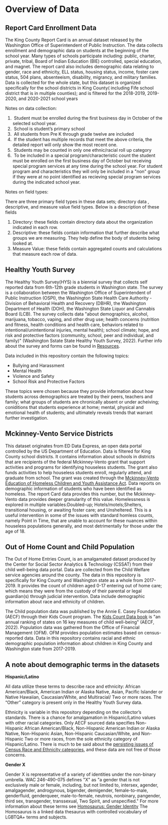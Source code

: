 # Overview of Data

## Report Card Enrollment Data
The King County Report Card is an annual dataset released by the Washington Office of Superintendent of Public Instruction. The data collects enrollment and demographic data on students at the beginning of the school year. Many types of schools participate including: public, charter, private, tribal, Board of Indian Education (BIE) controlled, special education, and magnet. The report card also includes demographic data relating to gender, race and ethnicity, ELL status, housing status, income, foster care status, 504 plans, absenteeism, disability, migrancy, and military families. Data is collected for the whole state, but this dataset is organized specifically for the school districts in King County( including Fife school district that is in multiple counties); and is filtered for the 2018-2019, 2019-2020, and 2020-2021 school years

Notes on data collection:

1.  Student must be enrolled during the first business day in October of the selected school year.
2.  School is student’s primary school
3.  All students from Pre K through grade twelve are included
4.  If the student has multiple records that meet the above criteria, the detailed report will only show the most recent one.		
5.  Students may be counted in only one ethnic/racial roll up category 			
6.  To be included in a special program/characteristic count the student must be enrolled on the first business day of October but receiving special program services at any time during the school year.  For student program and characteristics they will only be included in a "non" group if they were at no point identified as recieving special program services during the indicated school year.

Notes on field types:

There are three primary field types in these data sets; directory data , descriptive, and measure value field types. Below is a description of these fields

1. Directory: these fields contain directory data about the organization indicated in each row. 
2. Descriptive: these fields contain information that further describe what groups we are measuring. They help define the body of students being looked at.
3. Measure Value: these fields contain aggregated counts and calculations that measure each row of data.

## Healthy Youth Survey

The Healthy Youth Survey(HYS) is a biennial survey that collects self reported data from 6th-12th grade students in Washington state. The survey is a collaboration between the Washington Office of Superintendent of Public Instruction (OSPI), the Washington State Health Care Authority - Division of Behavioral Health and Recovery (DBHR), the Washington Department of Health (DOH), the Washington State Liquor and Cannabis Board (LCB). The survey collects data "about demographics, alcohol, marijuana, tobacco, vaping, and other drug use; health concerns (nutrition and fitness, health conditions and health care, behaviors related to intentional/unintentional injuries, mental health); school climate; hope, and risk and protective factors (community, school, peer and individual, and family)" (Washington Sstate State Healthy Youth Survey, 2022). Further info about the survey and forms can be found in [Resources](https://github.com/aaliyah808/KingCounty_K-12/tree/main/resourcesAndRelatedStudies/healthyYouthSurvey).

Data included in this repository contain the following topics:

  * Bullying and Harassment
  * Mental Health
  * Violence and Safety
  * School Risk and Protective Factors

These topics were chosen because they provide information about how students across demographics are treated by their peers, teachers and family; what groups of students are chronically absent or under acheiving; coniditions that students experience at home; mental, physical and emotional health of students; and ultimately reveals trends that warrant further investigation.

## Mckinney-Vento Service Districts

This dataset originates from ED Data Express, an open data portal controlled by the US Department of Education. Data is filtered for King County school districts. It contains information about schools in districts that are recipients of the federal Mckinney-Vento grant that support activities and programs for identifying houseless students. The grant also funds activities to help houseless students enroll, regularly attend, and graduate from school. The grant was created through the [Mckinney-Vento Education of Homeless Children and Youth Assistance Act](http://uscode.house.gov/view.xhtml?path=/prelim@title42/chapter119/subchapter6/partB&edition=prelim). Data reports on demographic information of students who have been identified as homeless. The report Card data provides this number, but the Mckinney-Vento data provides deeper granularity of this value. Homelessness is explored in multiple variables:Doubled-up; Hotels/motels;Shelters, transitional housing, or awaiting foster care; and Unsheltered. This is a useful intervention in some of the issues with standard homless counts, namely Point in Time, that are unable to account for these nuances within houseless populations generally, and most detrimentally for those under the age of 18.

## Out of Home Count and Child Population

The Out of Home Entries Count, is an amalgamated dataset produced by the Center for Social Sector Analytics & Technology (CSSAT) from their child well-being data portal. Data are collected from the Child Welfare service agencies around the county. The data in this repository is specifically for King County and Washington state as a whole from 2017-2019. It provides the count of children aged 0-17 entering out of home care; which means they were from the custody of their parental or legal guardian(s) through judicial intervention. Data include demographic information about race and ethnicity of children.

The Child population data was published by the Annie E. Casey Foundation (AECF) through their Kids Count program. The [Kids Count Data book](https://www.aecf.org/work/kids-count) is "an annual ranking of states on 16 key measures of child well-being" (AECF, 2022). Population data was gathered from the Office of Financial Management (OFM). OFM provides population estimates based on census-reported data. Data in this repository contains racial and ethnic demographic population information about children in King County and Washington state from 2017-2019.

## A note about demographic terms in the datasets

**Hispanic/Latino**

All data utilize these terms to describe race and ethnicity: African American/Black, American Indian or Alaska Native, Asian, Pacific Islander or Native Hawaiian,  Caucasian/White, and Multiracial/ Two or more races. The “Other” category is present only in the Healthy Youth Survey data. 

Ethnicity is variable in this repository depending on the collector’s standards. There is a chance for amalgamation in Hispanic/Latino values with other racial categories. Only AECF sourced data specifies Non-Hispanic African American/Black, Non-Hispanic American Indian or Alaska Native, Non-Hispanic Asian, Non-Hispanic Caucasian/White, and Non-Hispanic Two or more races, from the sole ethnicity category of Hispanic/Latino. There is much to be said about the [persisting issues of Census Race and Ethnicity categories](https://www2.census.gov/about/partners/cac/nac/meetings/2022-05/presentation-what-2020-census-results-tell-us.pdf), and these data are not free of those concerns. 

**Gender X**

Gender X is representative of a variety of identities under the non-binary umbrella. WAC 246-490-075 defines "X" as "a gender that is not exclusively male or female, including, but not limited to, intersex, agender, amalgagender, androgynous, bigender, demigender, female-to-male, genderfluid, genderqueer, male-to-female, neutrois, nonbinary, pangender, third sex, transgender, transsexual, Two Spirit, and unspecified." For more information about these terms see [Homosaurus: Gender Identity](https://homosaurus.org/v3/homoit0000571) The Homosaurus is a linked data thesaurus with controlled vocabulary of LGBTQA+ terms and subjects.











